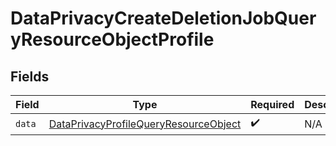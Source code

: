 # DataPrivacyCreateDeletionJobQueryResourceObjectProfile


## Fields

| Field                                                                                                     | Type                                                                                                      | Required                                                                                                  | Description                                                                                               |
| --------------------------------------------------------------------------------------------------------- | --------------------------------------------------------------------------------------------------------- | --------------------------------------------------------------------------------------------------------- | --------------------------------------------------------------------------------------------------------- |
| `data`                                                                                                    | [DataPrivacyProfileQueryResourceObject](../../models/components/DataPrivacyProfileQueryResourceObject.md) | :heavy_check_mark:                                                                                        | N/A                                                                                                       |